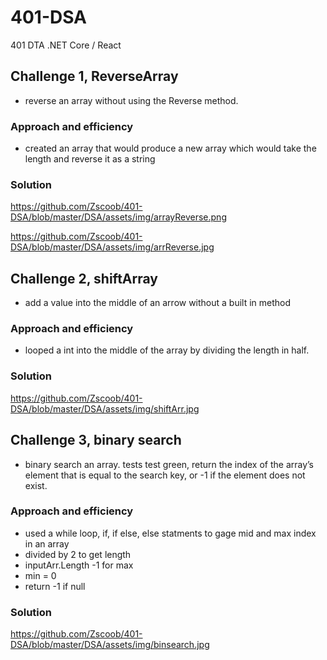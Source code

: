 # 401-DSA
401 DTA .NET Core / React
## Challenge 1, ReverseArray
  - reverse an array without using the Reverse method.

### Approach and efficiency
  - created an array that would produce a new array which would take the length and reverse it as a string

### Solution
https://github.com/Zscoob/401-DSA/blob/master/DSA/assets/img/arrayReverse.png

https://github.com/Zscoob/401-DSA/blob/master/DSA/assets/img/arrReverse.jpg

## Challenge 2, shiftArray
  - add a value into the middle of an arrow without a built in method

### Approach and efficiency
  - looped a int into the middle of the array by dividing the length in half.

### Solution
https://github.com/Zscoob/401-DSA/blob/master/DSA/assets/img/shiftArr.jpg

## Challenge 3, binary search
  - binary search an array. tests test green,  return the index of the array’s element that is equal to the search key, or -1 if the      element does not exist.
  
### Approach and efficiency
  - used a while loop, if, if else, else statments to gage mid and max index in an array
  - divided by 2 to get length
  - inputArr.Length -1 for max
  - min = 0
  - return -1 if null
  
### Solution
https://github.com/Zscoob/401-DSA/blob/master/DSA/assets/img/binsearch.jpg

